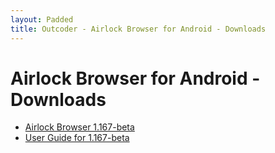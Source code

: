 ```yaml
---
layout: Padded
title: Outcoder - Airlock Browser for Android - Downloads
---
```


# Airlock Browser for Android - Downloads

* [Airlock Browser 1.167-beta](1.167-beta/com.outcoder.ibrowser.apk)  
* [User Guide for 1.167-beta](../UserGuides/V1/AirlockBrowserUserGuide.html)